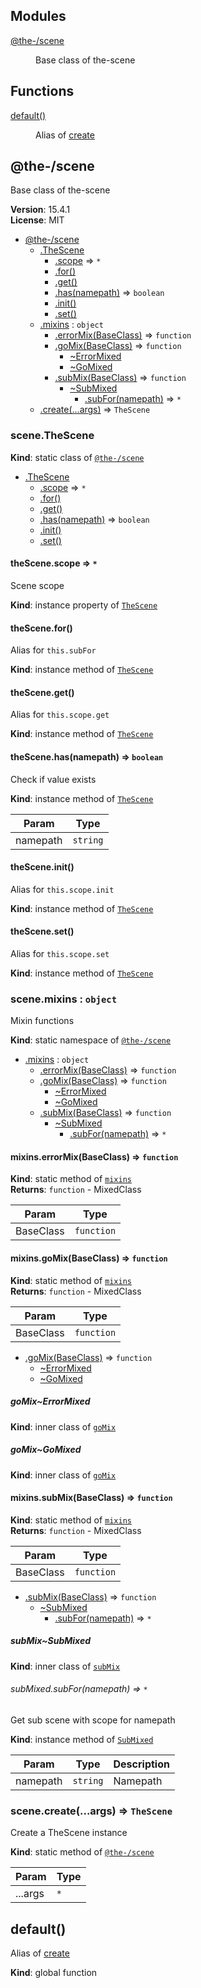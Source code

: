 <!--- Code generated by @the-/script-doc. DO NOT EDIT. -->

## Modules

<dl>
<dt><a href="#module_@the-/scene">@the-/scene</a></dt>
<dd><p>Base class of the-scene</p>
</dd>
</dl>

## Functions

<dl>
<dt><a href="#default">default()</a></dt>
<dd><p>Alias of <a href="#module_@the-/scene.create">create</a></p>
</dd>
</dl>

<a name="module_@the-/scene"></a>

## @the-/scene
Base class of the-scene

**Version**: 15.4.1  
**License**: MIT  

* [@the-/scene](#module_@the-/scene)
    * [.TheScene](#module_@the-/scene.TheScene)
        * [.scope](#module_@the-/scene.TheScene+scope) ⇒ <code>\*</code>
        * [.for()](#module_@the-/scene.TheScene+for)
        * [.get()](#module_@the-/scene.TheScene+get)
        * [.has(namepath)](#module_@the-/scene.TheScene+has) ⇒ <code>boolean</code>
        * [.init()](#module_@the-/scene.TheScene+init)
        * [.set()](#module_@the-/scene.TheScene+set)
    * [.mixins](#module_@the-/scene.mixins) : <code>object</code>
        * [.errorMix(BaseClass)](#module_@the-/scene.mixins.errorMix) ⇒ <code>function</code>
        * [.goMix(BaseClass)](#module_@the-/scene.mixins.goMix) ⇒ <code>function</code>
            * [~ErrorMixed](#module_@the-/scene.mixins.goMix..ErrorMixed)
            * [~GoMixed](#module_@the-/scene.mixins.goMix..GoMixed)
        * [.subMix(BaseClass)](#module_@the-/scene.mixins.subMix) ⇒ <code>function</code>
            * [~SubMixed](#module_@the-/scene.mixins.subMix..SubMixed)
                * [.subFor(namepath)](#module_@the-/scene.mixins.subMix..SubMixed+subFor) ⇒ <code>\*</code>
    * [.create(...args)](#module_@the-/scene.create) ⇒ <code>TheScene</code>

<a name="module_@the-/scene.TheScene"></a>

### scene.TheScene
**Kind**: static class of [<code>@the-/scene</code>](#module_@the-/scene)  

* [.TheScene](#module_@the-/scene.TheScene)
    * [.scope](#module_@the-/scene.TheScene+scope) ⇒ <code>\*</code>
    * [.for()](#module_@the-/scene.TheScene+for)
    * [.get()](#module_@the-/scene.TheScene+get)
    * [.has(namepath)](#module_@the-/scene.TheScene+has) ⇒ <code>boolean</code>
    * [.init()](#module_@the-/scene.TheScene+init)
    * [.set()](#module_@the-/scene.TheScene+set)

<a name="module_@the-/scene.TheScene+scope"></a>

#### theScene.scope ⇒ <code>\*</code>
Scene scope

**Kind**: instance property of [<code>TheScene</code>](#module_@the-/scene.TheScene)  
<a name="module_@the-/scene.TheScene+for"></a>

#### theScene.for()
Alias for `this.subFor`

**Kind**: instance method of [<code>TheScene</code>](#module_@the-/scene.TheScene)  
<a name="module_@the-/scene.TheScene+get"></a>

#### theScene.get()
Alias for `this.scope.get`

**Kind**: instance method of [<code>TheScene</code>](#module_@the-/scene.TheScene)  
<a name="module_@the-/scene.TheScene+has"></a>

#### theScene.has(namepath) ⇒ <code>boolean</code>
Check if value exists

**Kind**: instance method of [<code>TheScene</code>](#module_@the-/scene.TheScene)  

| Param | Type |
| --- | --- |
| namepath | <code>string</code> | 

<a name="module_@the-/scene.TheScene+init"></a>

#### theScene.init()
Alias for `this.scope.init`

**Kind**: instance method of [<code>TheScene</code>](#module_@the-/scene.TheScene)  
<a name="module_@the-/scene.TheScene+set"></a>

#### theScene.set()
Alias for `this.scope.set`

**Kind**: instance method of [<code>TheScene</code>](#module_@the-/scene.TheScene)  
<a name="module_@the-/scene.mixins"></a>

### scene.mixins : <code>object</code>
Mixin functions

**Kind**: static namespace of [<code>@the-/scene</code>](#module_@the-/scene)  

* [.mixins](#module_@the-/scene.mixins) : <code>object</code>
    * [.errorMix(BaseClass)](#module_@the-/scene.mixins.errorMix) ⇒ <code>function</code>
    * [.goMix(BaseClass)](#module_@the-/scene.mixins.goMix) ⇒ <code>function</code>
        * [~ErrorMixed](#module_@the-/scene.mixins.goMix..ErrorMixed)
        * [~GoMixed](#module_@the-/scene.mixins.goMix..GoMixed)
    * [.subMix(BaseClass)](#module_@the-/scene.mixins.subMix) ⇒ <code>function</code>
        * [~SubMixed](#module_@the-/scene.mixins.subMix..SubMixed)
            * [.subFor(namepath)](#module_@the-/scene.mixins.subMix..SubMixed+subFor) ⇒ <code>\*</code>

<a name="module_@the-/scene.mixins.errorMix"></a>

#### mixins.errorMix(BaseClass) ⇒ <code>function</code>
**Kind**: static method of [<code>mixins</code>](#module_@the-/scene.mixins)  
**Returns**: <code>function</code> - MixedClass  

| Param | Type |
| --- | --- |
| BaseClass | <code>function</code> | 

<a name="module_@the-/scene.mixins.goMix"></a>

#### mixins.goMix(BaseClass) ⇒ <code>function</code>
**Kind**: static method of [<code>mixins</code>](#module_@the-/scene.mixins)  
**Returns**: <code>function</code> - MixedClass  

| Param | Type |
| --- | --- |
| BaseClass | <code>function</code> | 


* [.goMix(BaseClass)](#module_@the-/scene.mixins.goMix) ⇒ <code>function</code>
    * [~ErrorMixed](#module_@the-/scene.mixins.goMix..ErrorMixed)
    * [~GoMixed](#module_@the-/scene.mixins.goMix..GoMixed)

<a name="module_@the-/scene.mixins.goMix..ErrorMixed"></a>

##### goMix~ErrorMixed
**Kind**: inner class of [<code>goMix</code>](#module_@the-/scene.mixins.goMix)  
<a name="module_@the-/scene.mixins.goMix..GoMixed"></a>

##### goMix~GoMixed
**Kind**: inner class of [<code>goMix</code>](#module_@the-/scene.mixins.goMix)  
<a name="module_@the-/scene.mixins.subMix"></a>

#### mixins.subMix(BaseClass) ⇒ <code>function</code>
**Kind**: static method of [<code>mixins</code>](#module_@the-/scene.mixins)  
**Returns**: <code>function</code> - MixedClass  

| Param | Type |
| --- | --- |
| BaseClass | <code>function</code> | 


* [.subMix(BaseClass)](#module_@the-/scene.mixins.subMix) ⇒ <code>function</code>
    * [~SubMixed](#module_@the-/scene.mixins.subMix..SubMixed)
        * [.subFor(namepath)](#module_@the-/scene.mixins.subMix..SubMixed+subFor) ⇒ <code>\*</code>

<a name="module_@the-/scene.mixins.subMix..SubMixed"></a>

##### subMix~SubMixed
**Kind**: inner class of [<code>subMix</code>](#module_@the-/scene.mixins.subMix)  
<a name="module_@the-/scene.mixins.subMix..SubMixed+subFor"></a>

###### subMixed.subFor(namepath) ⇒ <code>\*</code>
Get sub scene with scope for namepath

**Kind**: instance method of [<code>SubMixed</code>](#module_@the-/scene.mixins.subMix..SubMixed)  

| Param | Type | Description |
| --- | --- | --- |
| namepath | <code>string</code> | Namepath |

<a name="module_@the-/scene.create"></a>

### scene.create(...args) ⇒ <code>TheScene</code>
Create a TheScene instance

**Kind**: static method of [<code>@the-/scene</code>](#module_@the-/scene)  

| Param | Type |
| --- | --- |
| ...args | <code>\*</code> | 

<a name="default"></a>

## default()
Alias of [create](#module_@the-/scene.create)

**Kind**: global function  
